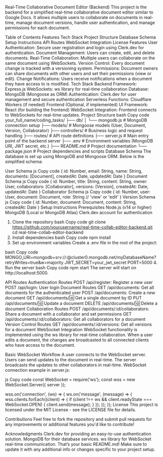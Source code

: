 Real-Time Collaborative Document Editor (Backend)
This project is the backend for a simplified real-time collaborative document editor similar to Google Docs. It allows multiple users to collaborate on documents in real-time, manage document versions, handle user authentication, and manage permissions for each document.

Table of Contents
Features
Tech Stack
Project Structure
Database Schema
Setup Instructions
API Routes
WebSocket Integration
License
Features
User Authentication: Secure user registration and login using Clerk.dev for authentication.
Document Management: Users can create, edit, and delete documents.
Real-Time Collaboration: Multiple users can collaborate on the same document using WebSockets.
Version Control: Every document change is tracked with a versioning system.
Permissions: Document owners can share documents with other users and set their permissions (view or edit).
Change Notifications: Users receive notifications when a document they have access to is modified.
Tech Stack
Backend
Framework: Express.js
WebSockets: ws library for real-time collaboration
Database: MongoDB (Mongoose as ORM)
Authentication: Clerk.dev for user management and secure authentication
Serverless Functions: Cloudflare Workers (if needed)
Frontend (Optional, if implemented)
UI Framework: React (for building the frontend)
WebSocket Integration: Frontend connects to WebSockets for real-time updates.
Project Structure
bash
Copy code
your_full_name/coding_tasks/
├── db/
│   └── mongodb.js              # MongoDB connection setup
├── models/                     # Mongoose models (User, Document, Version, Collaborator)
├── controllers/                # Business logic and request handling
├── routes/                     # API route definitions
├── server.js                   # Main entry point of the backend server
├── .env                        # Environment variables (MongoDB URI, JWT secret, etc.)
├── README.md                   # Project documentation
└── package.json                # Project dependencies and scripts
Database Schema
The database is set up using MongoDB and Mongoose ORM. Below is the simplified schema:

User Schema
js
Copy code
{
  id: Number,
  email: String,
  name: String,
  documents: [Document],
  createdAt: Date,
  updatedAt: Date
}
Document Schema
js
Copy code
{
  id: Number,
  title: String,
  content: String,
  owner: User,
  collaborators: [Collaborator],
  versions: [Version],
  createdAt: Date,
  updatedAt: Date
}
Collaborator Schema
js
Copy code
{
  id: Number,
  user: User,
  document: Document,
  role: String // 'view' or 'edit'
}
Version Schema
js
Copy code
{
  id: Number,
  document: Document,
  content: String,
  createdAt: Date
}
Setup Instructions
Prerequisites
Node.js (v14 or higher)
MongoDB (Local or MongoDB Atlas)
Clerk.dev account for authentication
1. Clone the repository
bash
Copy code
git clone https://github.com/yourusername/real-time-collab-editor-backend.git
cd real-time-collab-editor-backend
2. Install dependencies
bash
Copy code
npm install
3. Set up environment variables
Create a .env file in the root of the project:

bash
Copy code
MONGO_URI=mongodb+srv://<username>:<password>@cluster0.mongodb.net/myDatabaseName?retryWrites=true&w=majority
JWT_SECRET=your_jwt_secret
PORT=5000
4. Run the server
bash
Copy code
npm start
The server will start on http://localhost:5000.

API Routes
Authentication Routes
POST /api/register: Register a new user
POST /api/login: User login
Document Routes
GET /api/documents: Get all documents for the authenticated user
POST /api/documents: Create a new document
GET /api/documents/:id: Get a single document by ID
PUT /api/documents/:id: Update a document
DELETE /api/documents/:id: Delete a document
Collaboration Routes
POST /api/documents/:id/collaborators: Share a document with a collaborator and set permissions
GET /api/documents/:id/collaborators: Get all collaborators for a document
Version Control Routes
GET /api/documents/:id/versions: Get all versions for a document
WebSocket Integration
WebSocket functionality is implemented using the ws library for real-time collaboration. When a user edits a document, the changes are broadcasted to all connected clients who have access to the document.

Basic WebSocket Workflow
A user connects to the WebSocket server.
Users can send updates to the document in real-time.
The server broadcasts the updates to other collaborators in real-time.
WebSocket connection example in server.js:

js
Copy code
const WebSocket = require('ws');
const wss = new WebSocket.Server({ server });

wss.on('connection', (ws) => {
  ws.on('message', (message) => {
    wss.clients.forEach((client) => {
      if (client !== ws && client.readyState === WebSocket.OPEN) {
        client.send(message);
      }
    });
  });
});
License
This project is licensed under the MIT License - see the LICENSE file for details.

Contributions
Feel free to fork the repository and submit pull requests for any improvements or additional features you'd like to contribute!

Acknowledgments
Clerk.dev for providing an easy-to-use authentication solution.
MongoDB for their database services.
ws library for WebSocket real-time communication.
That’s your basic README.md! Make sure to update it with any additional info or changes specific to your project setup.
